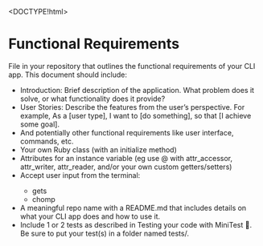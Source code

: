 <DOCTYPE!html>
<html>

<head>

<title>

<link href= rel= > 

</title>

</head>

<body>

<h1>Functional Requirements</h1>

<p>File in your repository that outlines the functional requirements of your CLI app. This document should include:</p>

<ul>
<li>Introduction: Brief description of the application. What problem does it solve, or what functionality does it provide?</li>

<li>User Stories: Describe the features from the user’s perspective. For example, As a [user type], I want to [do something], so that [I achieve some goal].</li>

<li>And potentially other functional requirements like user interface, commands, etc.</li>

<li> Your own Ruby class (with an initialize method) </li>

<li> Attributes for an instance variable (eg use @ with attr_accessor, attr_writer, attr_reader, and/or your own custom getters/setters)</li>

<li>Accept user input from the terminal:</li>

<ul>
<li>gets</li>

<li>chomp</li>
</ul>

<li>A meaningful repo name with a README.md that includes details on what your CLI app does and how to use it.</li>

<li> Include 1 or 2 tests as described in Testing your code with MiniTest 🧪. Be sure to put your test(s) in a folder named tests/.</li>

</body>
</hmtl>
